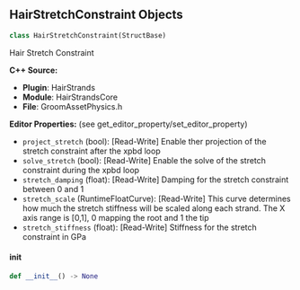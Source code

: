 ## HairStretchConstraint Objects

```python
class HairStretchConstraint(StructBase)
```

Hair Stretch Constraint

**C++ Source:**

- **Plugin**: HairStrands
- **Module**: HairStrandsCore
- **File**: GroomAssetPhysics.h

**Editor Properties:** (see get_editor_property/set_editor_property)

- ``project_stretch`` (bool):  [Read-Write] Enable ther projection of the stretch constraint after the xpbd loop
- ``solve_stretch`` (bool):  [Read-Write] Enable the solve of the stretch constraint during the xpbd loop
- ``stretch_damping`` (float):  [Read-Write] Damping for the stretch constraint between 0 and 1
- ``stretch_scale`` (RuntimeFloatCurve):  [Read-Write] This curve determines how much the stretch stiffness will be scaled along each strand. 
   The X axis range is [0,1], 0 mapping the root and 1 the tip
- ``stretch_stiffness`` (float):  [Read-Write] Stiffness for the stretch constraint in GPa

<a id="unreal.HairStretchConstraint.__init__"></a>

#### __init__

```python
def __init__() -> None
```

<a id="unreal.HairCollisionConstraint"></a>